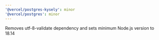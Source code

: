 ```yaml
---
'@vercel/postgres-kysely': minor
'@vercel/postgres': minor
---
```


Removes utf-8-validate dependency and sets minimum Node.js version to 18.14
